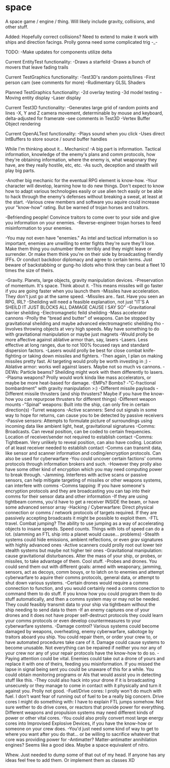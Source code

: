 space
=====

A space game / engine / thing. Will likely include gravity, collisions, and other stuff.

Added: Hopefully correct collisions? Need to extend to make it work with ships and direction facings.
Prolly gonna need some complicated trig -_-


TODO:
-Make updates for components utilize delta

Current EntityTest functionality:
-Draws a starfeild
-Draws a bunch of movers that leave fading trails

Current TestGraphics functionality:
-Test3D's random points/lines
-First person cam (see comments for more)
-Rudimentary GLSL Shaders

Planned TestGraphics functionality:
-2d overlay testing
-3d model testing
-Moving entity display
-Laser display

Current Test3D functionality:
-Generates large grid of random points and lines
-X, Y and Z camera movement, determinable by mouse and keyboard, delta-adjusted for framerate
  -see comments in Test3D
-Vertex Buffer Object rendering

Current OpenALTest functionality:
-Plays sound when you click
-Uses direct IntBuffers to store source / sound buffer handles

While I'm thinking about it... Mechanics!
-A big part is information. Tactical information, knowledge of the enemy's plans and comm protocols, how they're obtaining information, where the enemy is, what weaponary they have, are they really hostile, etc, etc.
-As such, deception and stealth will play big parts.

-Another big mechanic for the eventual RPG element is know-how.
-Your character will develop, learning how to do new things. Don't expect to know how to adapt various technologies easily or use alien tech easily or be able to hack through the enemy's defenses without breaking a sweat, at least at the start.
-Various crew members and software you aquire could increase your "know-how" rating. But be warned of trojan horses and traitors.

-Befriending people! Convince traitors to come over to your side and give you information on your enemies.
-Reverse-engineer trojan horses to feed misinformation to your enemies.

-You may not even have "enemies." As intel and tactical information is so important, enemies are unwilling to enter fights they're sure they'll lose. Make them thing you outnumber them terribly and they might leave or surrender. Or make them think you're on their side by broadcasting friendly IFFs. Or conduct backdoor diplomacy and agree to certain terms. Just beware of backstabbing or gung-ho idiots who think they can beat a fleet 10 times the size of theirs.

-Gravity. Planets, large objects, gravity manipulation devices.
-Preservation of momentum. It's space. Think about it.
-This means missiles will go faster if you are going faster when you launch them
-Missiles have acceleration. They don't just go at the same speed.
-Missiles are.. fast. Have you seen an RPG, IRL?
-Sheilding will need a feasible explanation, not just "IT'S A SHEILD IT JUST BLOCKS ALL DAMAGE CAUSE I SAY SO"
-Gravitational barrier sheilding
-Electromagnetic feild sheilding
-Mass accelerator cannons
-Prolly the "bread and butter" of weapons. Can be stopped by gravitational sheilding and maybe advanced electromagnetic sheilding tho
-Involves throwing objects at very high speeds. May have something to do with gravitational manipulation or maybe just magnets
-Would prolly be more affective against ablative armor than, say, lasers
-Lasers. Less effective at long ranges, due to not 100% focused rays and standard dispersion factors.
-Lasers would prolly be best for close combat knife-fighting or taking down missiles and fighters.
-Then again, I plan on making missiles pretty fast. AI targeting would prolly be worth investing in ;)
-Ablative armor: works well against lasers. Maybe not so much vs cannons.
-DEWs: Particle beams? Sheilding might work with them differently to lasers.
-Plasma weapons? Prolly would work kinda like mass accelerators, or maybe be more heat-based for damage. 
-EMPs? Bombs?
-"C-fractional bombardment" with gravity manipulation >:)
-Different missile payloads
-Different missile thrusters (and ship thrusters? Maybe if you have the know-how you can repurpose thrusters for different things)
-Different weapon mounts
-"Spinal" weapons: Built into the ship, can only fire in certain direction(s)
-Turret weapons
-Active scanners: Send out signals in some way to hope for returns, can cause you to be detected by passive receivers
-Passive sensors: Attempts to formulate picture of surroundings using incoming data like ambient light, heat, gravitational signatures
-Comms: Broadcasts. Can reveal position, can be coded to certain frequencies. Location of receiver/sender not required to establish contact
-Comms: Tightbeam. Very unlikely to reveal position, can also have coding. Location of at least receiver needed to establish contact
-Comms can transmit data, like sensor and scanner information and coding/encryption protocols. Can also be used for cyberwarfare
-You could uncover certain factions' comms protocols through information brokers and such.
-However they prolly also have some other kind of encryption which you may need computing power to break through.
-Jamming. Interferes with active scans or passive sensors, can help mitigate targeting of missiles or other weapons systems, can interfere with comms
-Comms tapping: If you have someone's encryption protocols and they are broadcasting you can tap into their comms for their sensor data and other information
-If they are using tightbeam comms, you'd have to get a receiver INSIDE the beam, or have some advanced sensor array
-Hacking / Cyberwarfare: Direct physical connection or comms / network protocols of targets required. If they are passively accepting broadcasts it might be possible to exploit them.
-FTL travel. Combat jumping? The ability to use jumping as a way of accelerating objects to insane speeds. Speed counts. Things with lots of speed can do a lot. (slamming an FTL ship into a planet would cause... problems)
-Stealth systems could hide emissions, ambient reflections, or even grav signatures with highly advanced ones
-Active scanners could prolly root out lower teir stealth systems but maybe not higher teir ones
-Gravitational manipulation: cause gravitational disturbances. Alter the mass of your ship, or probes, or missiles, to take advantage of them. Cool stuff.
-Probes and drones. You could send them out with different goals: armed with weaponary, jamming, sensors, act as decoys, comm bouys, or to latch on to enemies and attempt cyberwarfare to aquire their comms protocols, general data, or attempt to shut down various systems. 
-Certain drones would require a comms connection to function, and you would certainly need a comms conection to command them to do stuff. If you know how you could program them to do stuff automatically, and then a comms system may or may not be needed. They could feasibly transmit data to your ship via tightbeam without the ship needing to send data to them
-If an enemy captures one of your drones and it does not have proper self-destruct protocols they could learn your comms protocols or even develop countermeasures to your cyberwarfare systems.
-Damage control? Various systems could become damaged by weapons, overheating, enemy cyberwarfare, sabotoge by traitors aboard you ship. You could repair them, or order your crew to, or have automated procedures take care of it. Damage could cause systems to become unusable. Not everything can be repaired if neither you nor any of your crew nor any of your repair protocols have the know-how to do so.
-Paying attention could be vital. Enemies could take out a drone of yours and replace it with one of theirs, feeding you misinformation. If you missed the lapse in signal being sent you could be unaware of this for a while. You could obtain monitoring programs or AIs that would assist you in detecting stuff like this.
-They could also hack into your drone if it is broadcasting unsecurely or they manage to come in contact with it physically and turn it against you. Prolly not good.
-Fuel/Drive cores: I prolly won't do much with fuel. I don't want fear of running out of fuel to be a really big concern. Drive cores I might do something with: I have to explain FTL jumps somehow. Not sure wether to do drive cores, or reactors that provide power for everything. Different weapons and propulsion systems may need different kinds of power or other vital cores. 
-You could also prolly convert most large energy cores into Improvised Explosive Devices, if you have the know-how or someone on your crew does.
-You'd just need some kind of way to get to where you want after you do that... or be willing to sacrifice whatever that core was providing power for
-Antimatter? Matter-antimatter annihilation engines? Seems like a good idea. Maybe a space equivalent of nitro.


Whew. Just needed to dump some of that out of my head. If anyone has any ideas feel free to add them. Or implement them as classes XD